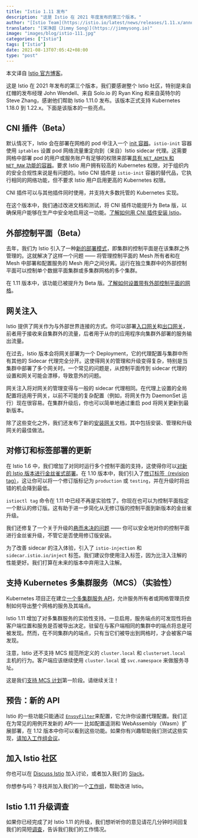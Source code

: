 ```yaml
---
title: "Istio 1.11 发布"
description: "这是 Istio 在 2021 年度发布的第三个版本。"
author: "[Istio Team](https://istio.io/latest/news/releases/1.11.x/announcing-1.11/)"
translator: "[宋净超（Jimmy Song）](https://jimmysong.io)"
image: "images/blog/istio-111.jpg"
categories: ["Istio"]
tags: ["Istio"]
date: 2021-08-13T07:05:42+08:00
type: "post"
---
```


本文译自 [Istio 官方博客](https://istio.io/latest/news/releases/1.11.x/announcing-1.11/)。

这是 Istio 在 2021 年发布的第三个版本，我们要感谢整个 Istio 社区，特别是来自红帽的发布经理 John Wendell、来自 Solo.io 的 Ryan King 和来自英特尔的 Steve Zhang，感谢他们帮助 Istio 1.11.0 发布。该版本正式支持 Kubernetes 1.18.0 到 1.22.x。下面是该版本的一些亮点。

## CNI 插件（Beta）

默认情况下，Istio 会在部署在网格的 pod 中注入一个 [init 容器](https://kubernetes.io/docs/concepts/workloads/pods/init-containers/)。`istio-init` 容器使用 `iptables` 设置 pod 网络流量重定向到（来自）Istio sidecar 代理。这需要网格中部署 pod 的用户或服务账户有足够的权限来部署[具有 `NET_ADMIN` 和 `NET_RAW` 功能的容器](https://kubernetes.io/docs/tasks/configure-pod-container/security-context/#set-capabilities-for-a-container)。要求 Istio 用户拥有较高的 Kubernetes 权限，对于组织内的安全合规性来说是有问题的。Istio CNI 插件是 `istio-init` 容器的替代品，它执行相同的网络功能，但不要求 Istio 用户启用更高的 Kubernetes 权限。

CNI 插件可以与其他插件同时使用，并支持大多数托管的 Kubernetes 实现。

在这个版本中，我们通过改进文档和测试，将 CNI 插件功能提升为 Beta 版，以确保用户能够在生产中安全地启用这一功能。[了解如何用 CNI 插件安装 Istio](https://istio.io/latest/docs/setup/additional-setup/cni/)。

## 外部控制平面（Beta）

去年，我们为 Istio 引入了一种[新的部署模式](https://istio.io/latest/blog/2020/new-deployment-model/)，即集群的控制平面是在该集群之外管理的。这就解决了这样一个问题 —— 将管理控制平面的 Mesh 所有者和在 Mesh 中部署和配置服务的 Mesh 用户之间分离。运行在独立集群中的外部控制平面可以控制单个数据平面集群或多集群网格的多个集群。

在 1.11 版本中，该功能已被提升为 Beta 版。[了解如何设置带有外部控制平面的网格](https://istio.io/latest/docs/setup/install/external-controlplane/)。

## 网关注入

Istio 提供了网关作为与外部世界连接的方式。你可以部署[入口网关](https://istio.io/latest/docs/tasks/traffic-management/ingress/ingress-control/)和[出口网关](https://istio.io/latest/docs/tasks/traffic-management/egress/egress-gateway/)，前者用于接收来自集群外的流量，后者用于从你的应用程序向集群外部署的服务输出流量。

在过去，Istio 版本会将网关部署为一个 Deployment，它的代理配置与集群中所有其他的 Sidecar 代理完全分开。这使得网关的管理和升级变得复杂，特别是当集群中部署了多个网关时。一个常见的问题是，从控制平面传到 sidecar 代理的设置和网关可能会漂移，导致意外的问题。

网关注入将对网关的管理变得与一般的 sidecar 代理相同。在代理上设置的全局配置将适用于网关，以前不可能的复杂配置（例如，将网关作为 DaemonSet 运行）现在很容易。在集群升级后，你也可以简单地通过重启 pod 将网关更新到最新版本。

除了这些变化之外，我们还发布了新的[安装网关](https://istio.io/latest/docs/setup/additional-setup/gateway/)文档，其中包括安装、管理和升级网关的最佳做法。

## 对修订和标签部署的更新

在 Istio 1.6 中，我们增加了对同时运行多个控制平面的支持，这使得你可以[对新的 Istio 版本进行金丝雀式部署](https://istio.io/latest/blog/2020/multiple-control-planes/)。在 1.10 版本中，我们引入了[修订标签（revision tag）](https://istio.io/latest/blog/2021/revision-tags/)，这让你可以将一个修订版标记为 `production` 或 `testing`，并在升级时将出错的机会降到最低。

`istioctl tag` 命令在 1.11 中已经不再是实验性了。你现在也可以为控制平面指定一个默认的修订版。这有助于进一步简化从无修订版的控制平面到新版本的金丝雀升级。

我们还修复了一个关于升级的[悬而未决的问题](https://github.com/istio/istio/issues/28880) —— 你可以安全地对你的控制平面进行金丝雀升级，不管它是否使用修订版安装。

为了改善 sidecar 的注入体验，引入了 `istio-injection` 和 `sidecar.istio.io/inject` 标签。我们建议你使用注入标签，因为比注入注解的性能更好。我们打算在未来的版本中弃用注入注解。

## 支持 Kubernetes 多集群服务（MCS）（实验性）

Kubernetes 项目正在建立[一个多集群服务 API](https://github.com/kubernetes/enhancements/tree/master/keps/sig-multicluster/1645-multi-cluster-services-api)，允许服务所有者或网格管理员控制如何导出整个网格的服务及其端点。

Istio 1.11 增加了对多集群服务的实验性支持。一旦启用，服务端点的可发现性将由客户端位置和服务是否被导出决定。驻留在与客户端相同的集群中的端点将总是可被发现。然而，在不同集群内的端点，只有当它们被导出到网格时，才会被客户端发现。

注意，Istio 还不支持 MCS 规范所定义的 `cluster.local` 和 `clusterset.local` 主机的行为。客户端应该继续使用 `cluster.local` 或 `svc.namespace` 来做服务寻址。

这是我们[支持 MCS 计划](https://docs.google.com/document/d/1K8hvQ83UcJ9a7U8oqXIefwr6pFJn-VBEi40Ak-fwQtk/edit)第一阶段。请继续关注！

## 预告：新的 API

Istio 的一些功能只能通过 [`EnvoyFilter`](https://istio.io/latest/docs/reference/config/networking/envoy-filter/)来配置，它允许你设置代理配置。我们正在为常见的用例开发新的 API—— 比如配置遥测和 WebAssembly（Wasm）扩展部署，在 1.12 版本中你可以看到这些功能。如果你有兴趣帮助我们测试这些实现，[请加入工作组会议](https://github.com/istio/community/blob/master/WORKING-GROUPS.md)。

## 加入 Istio 社区

你也可以在 [Discuss Istio](https://discuss.istio.io/) 加入讨论，或者加入我们的 [Slack](https://slack.istio.io/)。

你想参与吗？寻找并加入我们的一个[工作组](https://github.com/istio/community/blob/master/WORKING-GROUPS.md)，帮助改进 Istio。

## Istio 1.11 升级调查

如果你已经完成了对 Istio 1.11 的升级，我们想听听你的意见请花几分钟时间回复我们的简短[调查](https://forms.gle/pquMQs4Qxujus6jB9)，告诉我们我们的工作情况。
